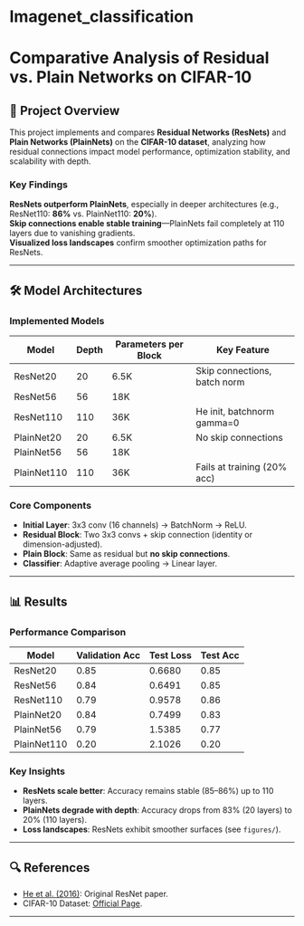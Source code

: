 # Imagenet_classification
# **Comparative Analysis of Residual vs. Plain Networks on CIFAR-10**  

## **📌 Project Overview**  
This project implements and compares **Residual Networks (ResNets)** and **Plain Networks (PlainNets)** on the **CIFAR-10 dataset**, analyzing how residual connections impact model performance, optimization stability, and scalability with depth.  

### **Key Findings**  
**ResNets outperform PlainNets**, especially in deeper architectures (e.g., ResNet110: **86%** vs. PlainNet110: **20%**).  
**Skip connections enable stable training**—PlainNets fail completely at 110 layers due to vanishing gradients.  
**Visualized loss landscapes** confirm smoother optimization paths for ResNets.  

---

## **🛠 Model Architectures**  
### **Implemented Models**  
| Model       | Depth | Parameters per Block | Key Feature                     |
|-------------|-------|----------------------|---------------------------------|
| ResNet20    | 20    | 6.5K                 | Skip connections, batch norm    |
| ResNet56    | 56    | 18K                  |                                 |
| ResNet110   | 110   | 36K                  | He init, batchnorm gamma=0     |
| PlainNet20  | 20    | 6.5K                 | No skip connections            |
| PlainNet56  | 56    | 18K                  |                                 |
| PlainNet110 | 110   | 36K                  | Fails at training (20% acc)    |

### **Core Components**  
- **Initial Layer**: 3x3 conv (16 channels) → BatchNorm → ReLU.  
- **Residual Block**: Two 3x3 convs + skip connection (identity or dimension-adjusted).  
- **Plain Block**: Same as residual but **no skip connections**.  
- **Classifier**: Adaptive average pooling → Linear layer.  

---

## **📊 Results**  
### **Performance Comparison**  
| Model       | Validation Acc | Test Loss | Test Acc |
|-------------|---------------|-----------|----------|
| ResNet20    | 0.85          | 0.6680    | 0.85     |
| ResNet56    | 0.84          | 0.6491    | 0.85     |
| ResNet110   | 0.79          | 0.9578    | 0.86     |
| PlainNet20  | 0.84          | 0.7499    | 0.83     |
| PlainNet56  | 0.79          | 1.5385    | 0.77     |
| PlainNet110 | 0.20          | 2.1026    | 0.20     |

### **Key Insights**  
- **ResNets scale better**: Accuracy remains stable (85–86%) up to 110 layers.  
- **PlainNets degrade with depth**: Accuracy drops from 83% (20 layers) to 20% (110 layers).  
- **Loss landscapes**: ResNets exhibit smoother surfaces (see `figures/`).  
---

## **🔍 References**  
- [He et al. (2016)](https://arxiv.org/abs/1512.03385): Original ResNet paper.  
- CIFAR-10 Dataset: [Official Page](https://www.cs.toronto.edu/~kriz/cifar.html).  

---
